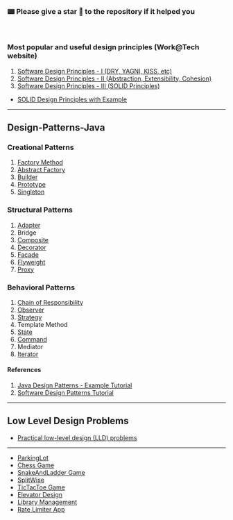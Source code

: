 ### 📟 Please give a star 🌟 to the repository if it helped you

</br>

### Most popular and useful design principles (Work@Tech website)

1. [Software Design Principles - I (DRY, YAGNI, KISS, etc)](https://workat.tech/machine-coding/tutorial/software-design-principles-dry-yagni-eytrxfhz1fla#dry)
2. [Software Design Principles - II (Abstraction, Extensibility, Cohesion)](https://workat.tech/machine-coding/tutorial/software-design-principles-abstraction-extensibility-cohesion-acafi2r32c78)
3. [Software Design Principles - III (SOLID Principles)](https://workat.tech/machine-coding/tutorial/solid-design-principles-8yu7bjegrxs5)

* [SOLID Design Principles with Example](./Design%20Principle/SOLID.md)

---

## Design-Patterns-Java

### Creational Patterns

  1. [Factory Method](./Creational%20Patterns/Factory%20Method.md)
  2. [Abstract Factory](./Creational%20Patterns/Abstract%20Factory.md)
  3. [Builder](./Creational%20Patterns/Builder.md)
  4. [Prototype](./Creational%20Patterns/Prototype.md)
  5. [Singleton](./Creational%20Patterns/Singleton.md)

### Structural Patterns

  1. [Adapter](./Structural%20Patterns/Adapter.md)
  2. Bridge
  3. [Composite](./Structural%20Patterns/Composite.md)
  4. [Decorator](./Structural%20Patterns/Decorator.md)
  5. [Facade](./Structural%20Patterns/Facade.md)
  6. [Flyweight](./Structural%20Patterns/Flyweight.md)
  7. [Proxy](./Structural%20Patterns/Proxy.md)

### Behavioral Patterns

  1. [Chain of Responsibility](./Behavioral%20Pattern/Chain%20of%20Responsibility.md)
  2. [Observer](./Behavioral%20Pattern/Observer.md)
  3. [Strategy](./Behavioral%20Pattern/Strategy.md)
  4. Template Method
  5. [State](./Behavioral%20Pattern/State.md)
  6. [Command](./Behavioral%20Pattern/Command%20Pattern.md)
  7. Mediator
  8. [Iterator](./Behavioral%20Pattern/Iterator.md)

#### References

  1. [Java Design Patterns - Example Tutorial](https://www.digitalocean.com/community/tutorials/java-design-patterns-example-tutorial)
  2. [Software Design Patterns Tutorial](https://www.geeksforgeeks.org/software-design-patterns/)

--- 

## Low Level Design Problems

* [Practical low-level design (LLD) problems](./PracticalProblems_DesignPatterns.md)

---

* [ParkingLot](./Low%20Level%20Design%20Probelms/ParkingLot/)
* [Chess Game](./Low%20Level%20Design%20Probelms/ChessLLD/)
* [SnakeAndLadder Game](./Low%20Level%20Design%20Probelms/SnakeAndLadder/)
* [SplitWise](./Low%20Level%20Design%20Probelms/SplitWise/)
* [TicTacToe Game](./Low%20Level%20Design%20Probelms/TicTacToe/)
* [Elevator Design](./Low%20Level%20Design%20Probelms/ElevatorLLDProblem/)
* [Library Management](./Low%20Level%20Design%20Probelms/LibraryManagement/)
* [Rate Limiter App](./Low%20Level%20Design%20Probelms/RateLimiterApp/)
